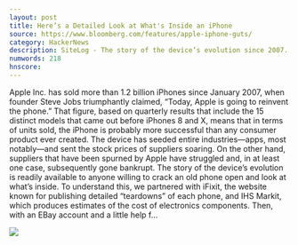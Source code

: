 ```yaml
---
layout: post
title: Here’s a Detailed Look at What's Inside an iPhone
source: https://www.bloomberg.com/features/apple-iphone-guts/
category: HackerNews
description: SiteLog - The story of the device’s evolution since 2007.
numwords: 218
hnscore: 
---
```


Apple Inc. has sold more than 1.2 billion iPhones since January 2007, when founder Steve Jobs triumphantly claimed, “Today, Apple is going to reinvent the phone.” That figure, based on quarterly results that include the 15 distinct models that came out before iPhones 8 and X, means that in terms of units sold, the iPhone is probably more successful than any consumer product ever created. The device has seeded entire industries—apps, most notably—and sent the stock prices of suppliers soaring. On the other hand, suppliers that have been spurned by Apple have struggled and, in at least one case, subsequently gone bankrupt.  The story of the device’s evolution is readily available to anyone willing to crack an old phone open and look at what’s inside. To understand this, we partnered with iFixit, the website known for publishing detailed “teardowns” of each phone, and IHS Markit, which produces estimates of the cost of electronics components. Then, with an EBay account and a little help f...

![](https://www.bloomberg.com/features/apple-iphone-guts/img/social.jpg)
<!--description-->